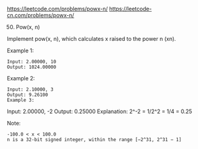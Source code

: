https://leetcode.com/problems/powx-n/
https://leetcode-cn.com/problems/powx-n/

50. Pow(x, n)

Implement pow(x, n), which calculates x raised to the power n (xn).

Example 1:

    Input: 2.00000, 10
    Output: 1024.00000

Example 2:

    Input: 2.10000, 3
    Output: 9.26100
    Example 3:

Input: 2.00000, -2
Output: 0.25000
Explanation: 2^-2 = 1/2^2 = 1/4 = 0.25

Note:

    -100.0 < x < 100.0
    n is a 32-bit signed integer, within the range [−2^31, 2^31 − 1]
